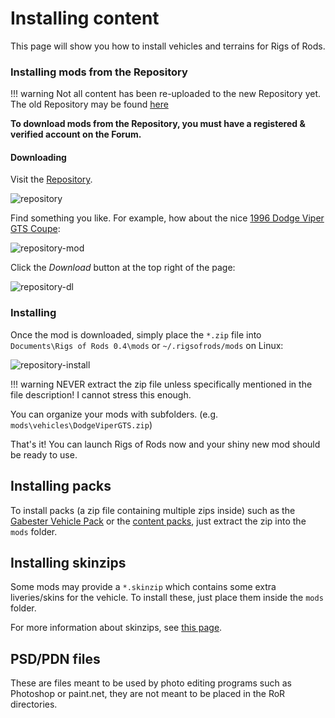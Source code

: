 # Installing content

This page will show you how to install vehicles and terrains for Rigs of Rods.

### Installing mods from the Repository

!!! warning
    Not all content has been re-uploaded to the new Repository yet. The old Repository may be found [here](http://www.austingratzer.com/rigs/downloads.php)

**To download mods from the Repository, you must have a registered & verified account on the Forum.**

#### Downloading

Visit the [Repository](https://forum.rigsofrods.org/resources/).

![repository](/images/repository.png)

Find something you like. For example, how about the nice [1996 Dodge Viper GTS Coupe](https://forum.rigsofrods.org/resources/1996-dodge-viper-gts-coupe.88/):

![repository-mod](/images/repository-mod.png)

Click the *Download* button at the top right of the page:

![repository-dl](/images/repository-download.png)

### Installing

Once the mod is downloaded, simply place the `*.zip` file into `Documents\Rigs of Rods 0.4\mods` or `~/.rigsofrods/mods` on Linux:

![repository-install](/images/repository-installing-mod.png)

!!! warning
    NEVER extract the zip file unless specifically mentioned in the file description! I cannot stress this enough.

You can organize your mods with subfolders. (e.g. `mods\vehicles\DodgeViperGTS.zip`)

That's it! You can launch Rigs of Rods now and your shiny new mod should be ready to use.

## Installing packs

To install packs (a zip file containing multiple zips inside) such as the [Gabester Vehicle Pack](http://forum.rigsofrods.org/resources/gabester-vehicle-pack.12/) or the [content packs](http://archives.rigsofrods.net/contentpacks/), just extract the zip into the `mods` folder.

## Installing skinzips

Some mods may provide a `*.skinzip` which contains some extra liveries/skins for the vehicle. To install these, just place them inside the `mods` folder.

For more information about skinzips, see [this page](/vehicle-creation/alternate-skins/).

## PSD/PDN files

These are files meant to be used by photo editing programs such as Photoshop or paint.net, they are not meant to be placed in the RoR directories.

